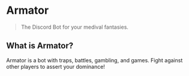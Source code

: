 # Armator

> The Discord Bot for your medival fantasies.

## What is Armator?

Armator is a bot with traps, battles, gambling, and games. Fight against other players to assert your dominance!
